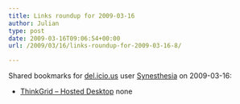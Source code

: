 ```yaml
---
title: Links roundup for 2009-03-16
author: Julian
type: post
date: 2009-03-16T09:06:54+00:00
url: /2009/03/16/links-roundup-for-2009-03-16-8/

---
```

Shared bookmarks for [del.icio.us][1] user [Synesthesia][2] on 2009-03-16:

  * [ThinkGrid &#8211; Hosted Desktop][3] 
    none</li> </ul>

 [1]: http://del.icio.us/
 [2]: http://del.icio.us/synesthesia
 [3]: http://www.thinkgrid.co.uk/landing/hostdedesktops.html?gclid=CJPIy4X3ppkCFQ6wQwodVzJPpg